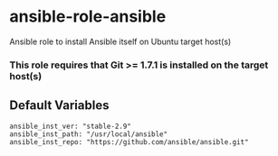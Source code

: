 # ansible-role-ansible
Ansible role to install Ansible itself on Ubuntu target host(s)

### This role requires that Git >= 1.7.1 is installed on the target host(s)


Default Variables
-----------------
    ansible_inst_ver: "stable-2.9"
    ansible_inst_path: "/usr/local/ansible"
    ansible_inst_repo: "https://github.com/ansible/ansible.git"